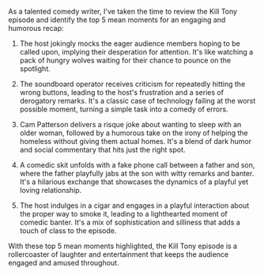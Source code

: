 As a talented comedy writer, I've taken the time to review the Kill Tony episode and identify the top 5 mean moments for an engaging and humorous recap:

1. The host jokingly mocks the eager audience members hoping to be called upon, implying their desperation for attention. It's like watching a pack of hungry wolves waiting for their chance to pounce on the spotlight.

2. The soundboard operator receives criticism for repeatedly hitting the wrong buttons, leading to the host's frustration and a series of derogatory remarks. It's a classic case of technology failing at the worst possible moment, turning a simple task into a comedy of errors.

3. Cam Patterson delivers a risque joke about wanting to sleep with an older woman, followed by a humorous take on the irony of helping the homeless without giving them actual homes. It's a blend of dark humor and social commentary that hits just the right spot.

4. A comedic skit unfolds with a fake phone call between a father and son, where the father playfully jabs at the son with witty remarks and banter. It's a hilarious exchange that showcases the dynamics of a playful yet loving relationship.

5. The host indulges in a cigar and engages in a playful interaction about the proper way to smoke it, leading to a lighthearted moment of comedic banter. It's a mix of sophistication and silliness that adds a touch of class to the episode.

With these top 5 mean moments highlighted, the Kill Tony episode is a rollercoaster of laughter and entertainment that keeps the audience engaged and amused throughout.